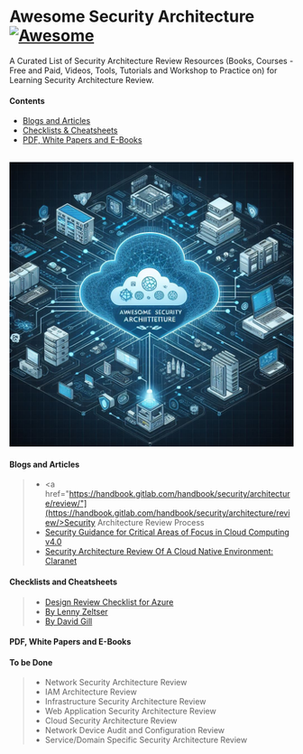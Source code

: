 # Awesome Security Architecture [![Awesome](https://awesome.re/badge.svg)](https://awesome.re)

A Curated List of Security Architecture Review Resources (Books, Courses - Free and Paid, Videos, Tools, Tutorials and Workshop to Practice on) for Learning Security Architecture Review.

#### Contents
- [Blogs and Articles](#Blogs-and-Articles)
- [Checklists & Cheatsheets](#Checklists-and-Cheatsheets)
- [PDF, White Papers and E-Books](#PDF-and-E-Books)


<br>
<img src="image.jpeg">
<br>

#### Blogs and Articles
> - <a href="https://handbook.gitlab.com/handbook/security/architecture/review/"](https://handbook.gitlab.com/handbook/security/architecture/review/>Security Architecture Review Process</a><br>
> - <a href="https://cloudsecurityalliance.org/artifacts/security-guidance-v4/)](https://cloudsecurityalliance.org/artifacts/security-guidance-v4/">Security Guidance for Critical Areas of Focus in Cloud Computing v4.0</a>
> - <a href="https://www.claranet.com/us/blog/2021-04-01-security-architecture-review-cloud-native-environment">Security Architecture Review Of A Cloud Native Environment: Claranet</a>

#### Checklists and Cheatsheets
> - <a href="https://learn.microsoft.com/en-us/azure/well-architected/security/checklist">Design Review Checklist for Azure</a>
> - <a href="https://zeltser.com/media/docs/security-architecture-cheat-sheet.pdf"> By Lenny Zeltser</a>
> - <a href="https://www.hyperglance.com/blog/aws-well-architected"> By David Gill </a>

#### PDF, White Papers and E-Books


#### To be Done
> - Network Security Architecture Review
> - IAM Architecture Review
> - Infrastructure Security Architecture Review
> - Web Application Security Architecture Review
> - Cloud Security Architecture Review
> - Network Device Audit and Configuration Review
> - Service/Domain Specific Security Architecture Review
